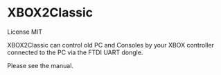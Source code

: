 # XBOX2Classic
License MIT

XBOX2Classic can control old PC and Consoles by your XBOX controller connected to the PC via the FTDI UART dongle.

Please see the manual.

